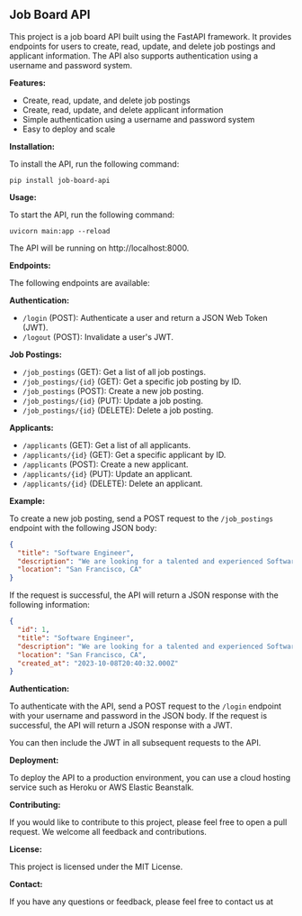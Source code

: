## Job Board API

This project is a job board API built using the FastAPI framework. It provides endpoints for users to create, read, update, and delete job postings and applicant information. The API also supports authentication using a username and password system.

**Features:**

* Create, read, update, and delete job postings
* Create, read, update, and delete applicant information
* Simple authentication using a username and password system
* Easy to deploy and scale

**Installation:**

To install the API, run the following command:

```
pip install job-board-api
```

**Usage:**

To start the API, run the following command:

```
uvicorn main:app --reload
```

The API will be running on http://localhost:8000.

**Endpoints:**

The following endpoints are available:

**Authentication:**

* `/login` (POST): Authenticate a user and return a JSON Web Token (JWT).
* `/logout` (POST): Invalidate a user's JWT.

**Job Postings:**

* `/job_postings` (GET): Get a list of all job postings.
* `/job_postings/{id}` (GET): Get a specific job posting by ID.
* `/job_postings` (POST): Create a new job posting.
* `/job_postings/{id}` (PUT): Update a job posting.
* `/job_postings/{id}` (DELETE): Delete a job posting.

**Applicants:**

* `/applicants` (GET): Get a list of all applicants.
* `/applicants/{id}` (GET): Get a specific applicant by ID.
* `/applicants` (POST): Create a new applicant.
* `/applicants/{id}` (PUT): Update an applicant.
* `/applicants/{id}` (DELETE): Delete an applicant.

**Example:**

To create a new job posting, send a POST request to the `/job_postings` endpoint with the following JSON body:

```json
{
  "title": "Software Engineer",
  "description": "We are looking for a talented and experienced Software Engineer to join our team. The ideal candidate will have a strong understanding of Python, Django, and React.",
  "location": "San Francisco, CA"
}
```

If the request is successful, the API will return a JSON response with the following information:

```json
{
  "id": 1,
  "title": "Software Engineer",
  "description": "We are looking for a talented and experienced Software Engineer to join our team. The ideal candidate will have a strong understanding of Python, Django, and React.",
  "location": "San Francisco, CA",
  "created_at": "2023-10-08T20:40:32.000Z"
}
```

**Authentication:**

To authenticate with the API, send a POST request to the `/login` endpoint with your username and password in the JSON body. If the request is successful, the API will return a JSON response with a JWT.

You can then include the JWT in all subsequent requests to the API.

**Deployment:**

To deploy the API to a production environment, you can use a cloud hosting service such as Heroku or AWS Elastic Beanstalk.

**Contributing:**

If you would like to contribute to this project, please feel free to open a pull request. We welcome all feedback and contributions.

**License:**

This project is licensed under the MIT License.

**Contact:**

If you have any questions or feedback, please feel free to contact us at